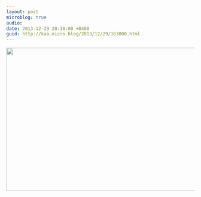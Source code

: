 ```yaml
---
layout: post
microblog: true
audio: 
date: 2013-12-29 20:30:00 +0400
guid: http://kaa.micro.blog/2013/12/29/163000.html
---
```

<img src="https://micro.kaa.bz/uploads/2018/b0ad0ae2ce.jpg" alt="" width="840" height="382" class="alignnone size-full wp-image-968" />
